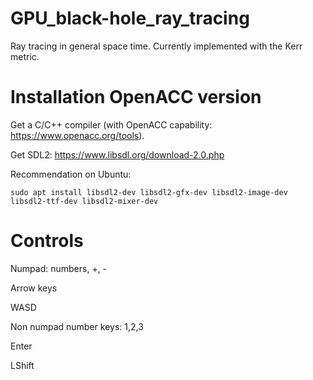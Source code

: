 # GPU_black-hole_ray_tracing
Ray tracing in general space time. Currently implemented with the Kerr metric.

# Installation OpenACC version
Get a C/C++ compiler (with OpenACC capability: https://www.openacc.org/tools).

Get SDL2: https://www.libsdl.org/download-2.0.php

Recommendation on Ubuntu:

```
sudo apt install libsdl2-dev libsdl2-gfx-dev libsdl2-image-dev libsdl2-ttf-dev libsdl2-mixer-dev
```

# Controls
Numpad: numbers, +, -

Arrow keys

WASD

Non numpad number keys: 1,2,3

Enter

LShift



